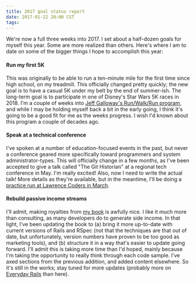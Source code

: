 ```yaml
---
title: 2017 goal status report
date: 2017-01-22 20:00 CST
tags:
---
```


We're now a full three weeks into 2017. I set about a half-dozen goals for myself this year. Some are more realized than others. Here's where I am to date on some of the bigger things I hope to accomplish this year:

#### Run my first 5K

This was originally to be able to run a ten-minute mile for the first time since high school, on my treadmill. This officially changed pretty quickly; the new goal is to have a casual 5K under my belt by the end of summer-ish. The long-term goal is to participate in one of Disney's Star Wars 5K races in 2018. I'm a couple of weeks into [Jeff Galloway's Run/Walk/Run program](http://www.jeffgalloway.com/training/run-walk/), and while I may be holding myself back a bit in the early going, I think it's going to be a good fit for me as the weeks progress. I wish I'd known about this program a couple of decades ago.

#### Speak at a technical conference

I've spoken at a number of education-focused events in the past, but never a conference geared more specifically toward programmers and system administrator-types. This will officially change in a few months, as I've been accepted to give a talk called "The Git Historian" at a regional tech conference in May. I'm really excited! Also, now I need to write the actual talk! More details as they're available, but in the meantime, I'll be doing a [practice run at Lawrence Coders in March](https://www.meetup.com/Lawrence-Coders/events/237047368/).

#### Rebuild passive income streams

I'll admit, making royalties from [my book](https://leanpub.com/everydayrailsrspec) is awfully nice. I like it much more than consulting, as many developers do to generate side income. In that light, I've been updating the book to (a) bring it more up-to-date with current versions of Rails and RSpec (not that the techniques are that out of date, but unfortunately, version numbers have proven to be too good as marketing tools), and (b) structure it in a way that's easier to update going forward. I'll admit this is taking more time than I'd hoped, mainly because I'm taking the opportunity to really think through each code sample. I've axed sections from the previous addition, and added content elsewhere. So it's still in the works; stay tuned for more updates (probably more on [Everyday Rails](https://everydayrails.com) than here).

